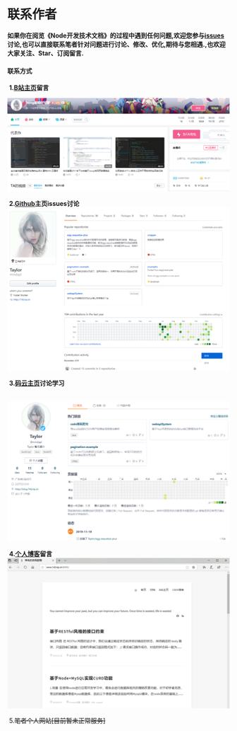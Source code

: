 # 联系作者

​	**如果你在阅览《Node开发技术文档》的过程中遇到任何问题,欢迎您参与[issues](https://github.com/mmdapl/code-notes/issues)讨论,也可以直接联系笔者针对问题进行讨论、修改、优化,期待与您相遇.,也欢迎大家关注、Star、订阅留言.**

#### 联系方式

​	**1.[B站主页](https://space.bilibili.com/350937042)留言**

![1574167421079](assets/1574167421079.png)

​	**2.[Github](http://github.com/mmdapl)主页issues讨论**![1574167842047](assets/1574167842047.png)

​	**3.[码云主页](https://gitee.com/mmdapl/)讨论学习**

​	![1574167875279](assets/1574167875279.png)

​	**4.[个人博客](http://blog.142vip.cn)留言**![](assets/1574167748666.png)



​	5.~~笔者个人网站[目前暂未正常服务]~~